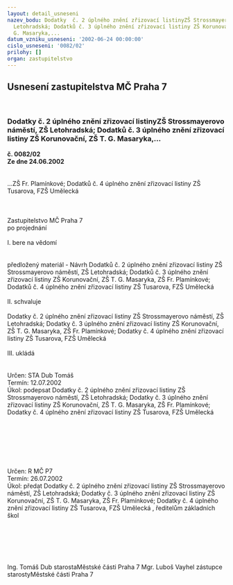 ```yaml
---
layout: detail_usneseni
nazev_bodu: Dodatky  č. 2 úplného znění zřizovací listinyZŠ Strossmayerovo náměstí,  ZŠ
  Letohradská; Dodatků č. 3 úplného znění zřizovací listiny ZŠ Korunovační, ZŠ T.
  G. Masaryka,...
datum_vzniku_usneseni: '2002-06-24 00:00:00'
cislo_usneseni: '0082/02'
prilohy: []
organ: zastupitelstvo
---
```

<div id="ucUsn_pList" class="usn">
	<span><h2>Usnesení zastupitelstva MČ Praha 7 </h2>
<br></span><div class="standBody">
<span><h3>Dodatky  č. 2 úplného znění zřizovací listinyZŠ Strossmayerovo náměstí,  ZŠ Letohradská; Dodatků č. 3 úplného znění zřizovací listiny ZŠ Korunovační, ZŠ T. G. Masaryka,...</h3></span><div class="center">
		<strong>č. 0082/02</strong><br>
	</div>
<div class="center">
		<strong>Ze dne 24.06.2002</strong><br><br>
	</div>
<br>...ZŠ Fr. Plamínkové;  Dodatků č. 4 úplného znění zřizovací listiny ZŠ Tusarova,  FZŠ Umělecká<br><br><br><br>Zastupitelstvo MČ Praha 7<br>po projednání<br><br>I.	bere na vědomí<br><br> <br>předložený materiál - Návrh Dodatků  č. 2 úplného znění zřizovací listiny ZŠ Strossmayerovo náměstí,  ZŠ Letohradská; Dodatků č. 3 úplného znění zřizovací listiny ZŠ Korunovační, ZŠ T. G. Masaryka, ZŠ Fr. Plamínkové;  Dodatků č. 4 úplného znění zřizovací listiny ZŠ Tusarova,  FZŠ Umělecká <br><br>II.	schvaluje <br><br>Dodatky  č. 2 úplného znění zřizovací listiny ZŠ Strossmayerovo náměstí,  ZŠ Letohradská;  Dodatky č. 3 úplného znění zřizovací listiny ZŠ Korunovační, ZŠ T. G. Masaryka, ZŠ Fr. Plamínkové;  Dodatky č. 4 úplného znění zřizovací listiny ZŠ Tusarova,  FZŠ Umělecká  <br><br>III.	ukládá <br><br> <br>Určen:	STA Dub Tomáš<br>Termín: 12.07.2002<br>Úkol:	podepsat  Dodatky  č. 2 úplného znění zřizovací listiny ZŠ Strossmayerovo náměstí,  ZŠ Letohradská;  Dodatky č. 3 úplného znění zřizovací listiny ZŠ Korunovační, ZŠ T. G. Masaryka, ZŠ Fr. Plamínkové;  Dodatky č. 4 úplného znění zřizovací listiny ZŠ Tusarova,  FZŠ Umělecká  <br> <br><br><br><br><br> <br> <br>Určen:	R MČ P7<br>Termín: 26.07.2002<br>Úkol:	předat Dodatky  č. 2 úplného znění zřizovací listiny ZŠ Strossmayerovo náměstí,  ZŠ Letohradská;  Dodatky č. 3 úplného znění zřizovací listiny ZŠ Korunovační, ZŠ T. G. Masaryka, ZŠ Fr. Plamínkové;  Dodatky č. 4 úplného znění zřizovací listiny ZŠ Tusarova,  FZŠ Umělecká  , ředitelům základních škol <br> <br> <br><br><br> <br>	<br>Ing. Tomáš Dub starostaMěstské části Praha 7	Mgr. Luboš Vayhel zástupce starostyMěstské části Praha 7<br>	<br><br>
</div>
</div>